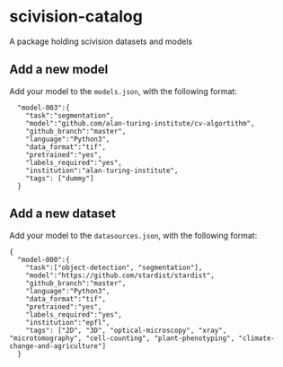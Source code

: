 # scivision-catalog
A package holding scivision datasets and models

## Add a new model

Add your model to the `models.json`, with the following format:

```
  "model-003":{
    "task":"segmentation",
    "model":"github.com/alan-turing-institute/cv-algortithm",
    "github_branch":"master",
    "language":"Python3",
    "data_format":"tif",
    "pretrained":"yes",
    "labels_required":"yes",
    "institution":"alan-turing-institute",
    "tags": ["dummy"]
  }
```

## Add a new dataset


Add your model to the `datasources.json`, with the following format:

```
{
  "model-000":{
    "task":["object-detection", "segmentation"],
    "model":"https://github.com/stardist/stardist",
    "github_branch":"master",
    "language":"Python3",
    "data_format":"tif",
    "pretrained":"yes",
    "labels_required":"yes",
    "institution":"epfl",
    "tags": ["2D", "3D", "optical-microscopy", "xray", "microtomography", "cell-counting", "plant-phenotyping", "climate-change-and-agriculture"]
  }
 ```
